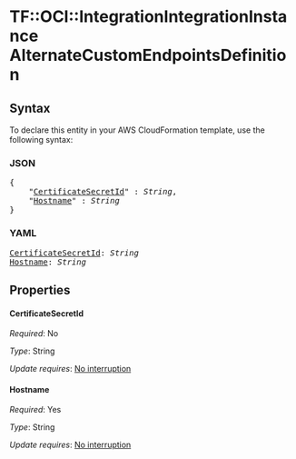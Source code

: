 # TF::OCI::IntegrationIntegrationInstance AlternateCustomEndpointsDefinition

## Syntax

To declare this entity in your AWS CloudFormation template, use the following syntax:

### JSON

<pre>
{
    "<a href="#certificatesecretid" title="CertificateSecretId">CertificateSecretId</a>" : <i>String</i>,
    "<a href="#hostname" title="Hostname">Hostname</a>" : <i>String</i>
}
</pre>

### YAML

<pre>
<a href="#certificatesecretid" title="CertificateSecretId">CertificateSecretId</a>: <i>String</i>
<a href="#hostname" title="Hostname">Hostname</a>: <i>String</i>
</pre>

## Properties

#### CertificateSecretId

_Required_: No

_Type_: String

_Update requires_: [No interruption](https://docs.aws.amazon.com/AWSCloudFormation/latest/UserGuide/using-cfn-updating-stacks-update-behaviors.html#update-no-interrupt)

#### Hostname

_Required_: Yes

_Type_: String

_Update requires_: [No interruption](https://docs.aws.amazon.com/AWSCloudFormation/latest/UserGuide/using-cfn-updating-stacks-update-behaviors.html#update-no-interrupt)

